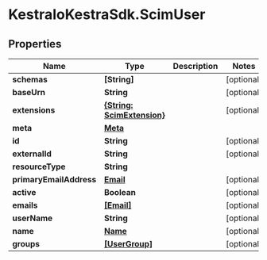 # KestraIoKestraSdk.ScimUser

## Properties

Name | Type | Description | Notes
------------ | ------------- | ------------- | -------------
**schemas** | **[String]** |  | [optional] 
**baseUrn** | **String** |  | [optional] 
**extensions** | [**{String: ScimExtension}**](ScimExtension.md) |  | [optional] 
**meta** | [**Meta**](Meta.md) |  | 
**id** | **String** |  | [optional] 
**externalId** | **String** |  | [optional] 
**resourceType** | **String** |  | 
**primaryEmailAddress** | [**Email**](Email.md) |  | [optional] 
**active** | **Boolean** |  | [optional] 
**emails** | [**[Email]**](Email.md) |  | [optional] 
**userName** | **String** |  | [optional] 
**name** | [**Name**](Name.md) |  | [optional] 
**groups** | [**[UserGroup]**](UserGroup.md) |  | [optional] 


